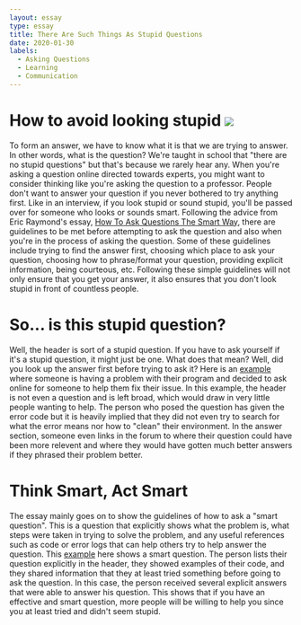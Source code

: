 ```yaml
---
layout: essay
type: essay
title: There Are Such Things As Stupid Questions
date: 2020-01-30
labels:
  - Asking Questions
  - Learning
  - Communication
---
```


# How to avoid looking stupid <img class="ui medium right floated rounded image" src="../images/stupidquestio.jpg">
To form an answer, we have to know what it is that we are trying to answer. In other words, what is the question? We're taught in school that 
"there are no stupid questions" but that's because we rarely hear any. When you're asking a question online directed towards experts, you might want to consider thinking like you're asking the question to a professor. People don't want to answer your question if you never bothered to try anything first. Like in an interview, if you look stupid or sound stupid, you'll be passed over for someone who looks or sounds smart. Following the advice from Eric Raymond's essay, [How To Ask Questions The Smart Way](http://www.catb.org/esr/faqs/smart-questions.html), there are guidelines to be met 
before attempting to ask the question and also when you're in the process of asking the question. Some of these guidelines include trying to find the answer first, choosing which place to ask your question, choosing how to phrase/format your question, providing explicit information, being courteous, etc. Following these simple guidelines will not only ensure that you get your answer, it also ensures that you don't look stupid in front of countless people.

# So... is this stupid question?
Well, the header is sort of a stupid question. If you have to ask yourself if it's a stupid question, it might just be one. What does that mean? Well, did you look up the answer
first before trying to ask it? Here is an [example](https://stackoverflow.com/questions/44001724/xcode-wont-launch) where someone is having a problem with their program and decided to
ask online for someone to help them fix their issue. In this example, the header is not even a question and is left broad, which would draw in very little people wanting to help. 
The person who posed the question has given the error code but it is heavily implied that they did not even try to search 
for what the error means nor how to "clean" their environment. In the answer section, someone even links in the forum to where their question could
have been more relevent and where they would have gotten much better answers if they phrased their problem better.

# Think Smart, Act Smart
The essay mainly goes on to show the guidelines of how to ask a "smart question". This is a question that explicitly shows what the problem is,
what steps were taken in trying to solve the problem, and any useful references such as code or error logs that can help others try to help
answer the question. This [example](https://stackoverflow.com/questions/37711082/how-to-handle-notification-when-app-in-background-in-firebase) here shows a smart question.
The person lists their question explicitly in the header, they showed examples of their code, and they shared information that they at least tried
something before going to ask the question. In this case, the person received several explicit answers that were able to answer his question. This shows that
if you have an effective and smart question, more people will be willing to help you since you at least tried and didn't seem stupid.
